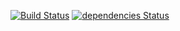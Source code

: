 [![Build Status](https://travis-ci.org/FabienGreard/kitapi.svg?branch=master)](https://travis-ci.org/FabienGreard/kitapi)
[![dependencies Status](https://david-dm.org/FabienGreard/kitapi/status.svg)](https://david-dm.org/FabienGreard/kitapi)
